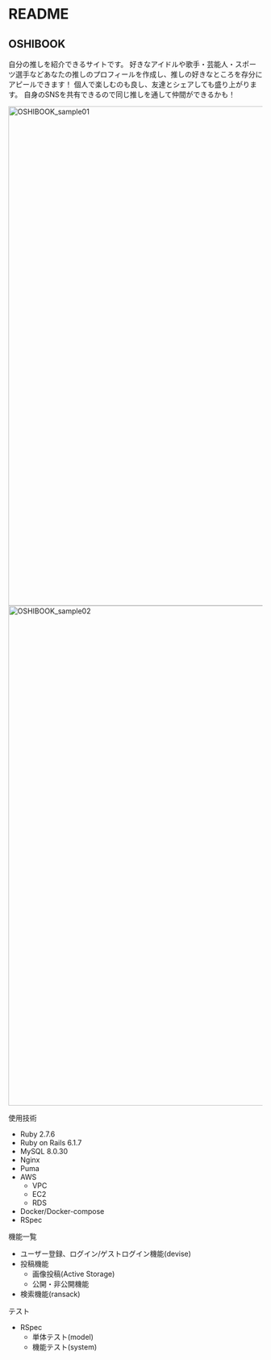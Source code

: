 # README

## OSHIBOOK

自分の推しを紹介できるサイトです。
好きなアイドルや歌手・芸能人・スポーツ選手などあなたの推しのプロフィールを作成し、推しの好きなところを存分にアピールできます！
個人で楽しむのも良し、友達とシェアしても盛り上がります。
自身のSNSを共有できるので同じ推しを通して仲間ができるかも！

<img width="990" alt="OSHIBOOK_sample01" src="https://user-images.githubusercontent.com/102473459/233884389-c033f367-10a7-4baa-8171-18f518c90913.png">
<img width="991" alt="OSHIBOOK_sample02" src="https://user-images.githubusercontent.com/102473459/233884392-fd6718a5-d277-4747-80c8-b6d745788380.png">






使用技術
* Ruby 2.7.6
* Ruby on Rails 6.1.7
* MySQL 8.0.30
* Nginx
* Puma
* AWS
    * VPC
    * EC2
    * RDS
* Docker/Docker-compose
* RSpec

機能一覧
* ユーザー登録、ログイン/ゲストログイン機能(devise)
* 投稿機能
    * 画像投稿(Active Storage)
    * 公開・非公開機能
* 検索機能(ransack)

テスト
* RSpec
    * 単体テスト(model)
    * 機能テスト(system)
